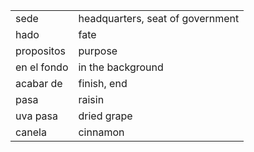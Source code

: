 

| | |
|-|-|
| sede | headquarters, seat of government |
| hado | fate |
| propositos | purpose |
| en el fondo | in the background |
| acabar de | finish, end |
| pasa | raisin |
| uva pasa | dried grape |
| canela | cinnamon |
